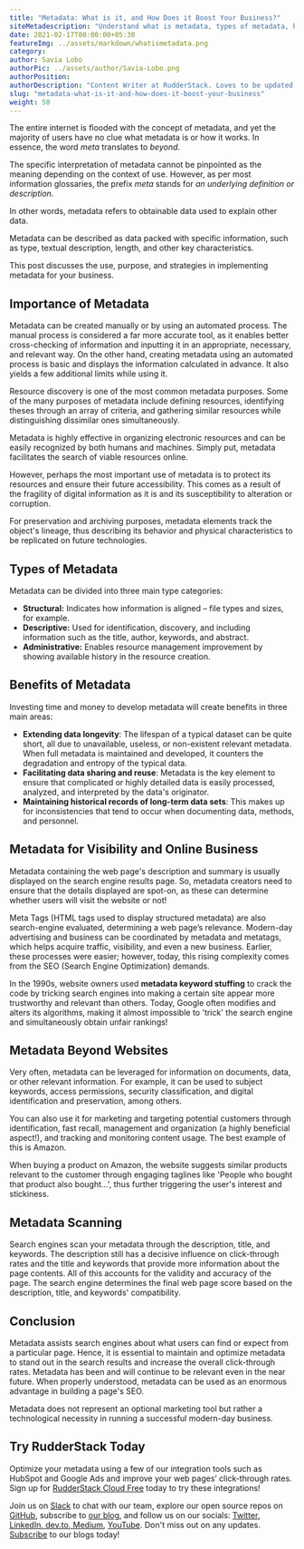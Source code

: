 ```yaml
---
title: "Metadata: What is it, and How Does it Boost Your Business?"
siteMetadescription: "Understand what is metadata, types of metadata, how does it help your website for search enine optimization, and how to use metadata."
date: 2021-02-17T00:00:00+05:30
featureImg: ../assets/markdown/whatismetadata.png
category: 
author: Savia Lobo
authorPic: ../assets/author/Savia-Lobo.png
authorPosition: 
authorDescription: "Content Writer at RudderStack. Loves to be updated with the tech happenings around the globe. Loves singing and composing songs. Believes in putting the art in smart."
slug: "metadata-what-is-it-and-how-does-it-boost-your-business"
weight: 50
---
```


The entire internet is flooded with the concept of metadata, and yet the majority of users have no clue what metadata is or how it works. In essence, the word _meta_ translates to _beyond_. 

The specific interpretation of metadata cannot be pinpointed as the meaning depending on the context of use. However, as per most information glossaries, the prefix _meta_ stands for _an underlying definition or description_.

In other words, metadata refers to obtainable data used to explain other data. 

Metadata can be described as data packed with specific information, such as type, textual description, length, and other key characteristics. 


This post discusses the use, purpose, and strategies in implementing metadata for your business. 



## Importance of Metadata 


Metadata can be created manually or by using an automated process. The manual process is considered a far more accurate tool, as it enables better cross-checking of information and inputting it in an appropriate, necessary, and relevant way. On the other hand, creating metadata using an automated process is basic and displays the information calculated in advance. It also yields a few additional limits while using it.  


Resource discovery is one of the most common metadata purposes. Some of the many purposes of metadata include defining resources, identifying theses through an array of criteria, and gathering similar resources while distinguishing dissimilar ones simultaneously. 

Metadata is highly effective in organizing electronic resources and can be easily recognized by both humans and machines. Simply put, metadata facilitates the search of viable resources online.  


However, perhaps the most important use of metadata is to protect its resources and ensure their future accessibility. This comes as a result of the fragility of digital information as it is and its susceptibility to alteration or corruption. 

For preservation and archiving purposes, metadata elements track the object's lineage, thus describing its behavior and physical characteristics to be replicated on future technologies. 



## Types of Metadata 


Metadata can be divided into three main type categories:



*   **Structural:** Indicates how information is aligned – file types and sizes, for example.
*   **Descriptive:** Used for identification, discovery, and including information such as the title, author, keywords, and abstract.
*   **Administrative:** Enables resource management improvement by showing available history in the resource creation. 



## Benefits of Metadata 


Investing time and money to develop metadata will create benefits in three main areas:



*   **Extending data longevity**: The lifespan of a typical dataset can be quite short, all due to unavailable, useless, or non-existent relevant metadata. When full metadata is maintained and developed, it counters the degradation and entropy of the typical data.
*   **Facilitating data sharing and reuse**: Metadata is the key element to ensure that complicated or highly detailed data is easily processed, analyzed, and interpreted by the data's originator.
*   **Maintaining historical records of long-term data sets**: This makes up for inconsistencies that tend to occur when documenting data, methods, and personnel. 



## Metadata for Visibility and Online Business 


Metadata containing the web page's description and summary is usually displayed on the search engine results page. So, metadata creators need to ensure that the details displayed are spot-on, as these can determine whether users will visit the website or not!

Meta Tags (HTML tags used to display structured metadata) are also search-engine evaluated, determining a web page’s relevance. Modern-day advertising and business can be coordinated by metadata and metatags, which helps acquire traffic, visibility, and even a new business. Earlier, these processes were easier; however, today, this rising complexity comes from the SEO (Search Engine Optimization) demands. 

In the 1990s, website owners used **metadata keyword stuffing** to crack the code by tricking search engines into making a certain site appear more trustworthy and relevant than others. Today, Google often modifies and alters its algorithms, making it almost impossible to 'trick' the search engine and simultaneously obtain unfair rankings! 



## Metadata Beyond Websites 


Very often, metadata can be leveraged for information on documents, data, or other relevant information. For example, it can be used to subject keywords, access permissions, security classification, and digital identification and preservation, among others. 

You can also use it for marketing and targeting potential customers through identification, fast recall, management and organization (a highly beneficial aspect!), and tracking and monitoring content usage. The best example of this is Amazon. 

When buying a product on Amazon, the website suggests similar products relevant to the customer through engaging taglines like 'People who bought that product also bought...', thus further triggering the user's interest and stickiness.  



## Metadata Scanning 


Search engines scan your metadata through the description, title, and keywords. The description still has a decisive influence on click-through rates and the title and keywords that provide more information about the page contents. All of this accounts for the validity and accuracy of the page. The search engine determines the final web page score based on the description, title, and keywords' compatibility. 



## Conclusion

Metadata assists search engines about what users can find or expect from a particular page. Hence, it is essential to maintain and optimize metadata to stand out in the search results and increase the overall click-through rates. Metadata has been and will continue to be relevant even in the near future. When properly understood, metadata can be used as an enormous advantage in building a page's SEO. 

Metadata does not represent an optional marketing tool but rather a technological necessity in running a successful modern-day business.  



## Try RudderStack Today

Optimize your metadata using a few of our integration tools such as HubSpot and Google Ads and improve your web pages’ click-through rates. Sign up for [RudderStack Cloud Free](https://app.rudderlabs.com/signup?type=freetrial) today to try these integrations!

Join us on [Slack](https://resources.rudderstack.com/join-rudderstack-slack) to chat with our team, explore our open source repos on<span style="text-decoration:underline;"> [GitHub](https://github.com/rudderlabs)</span>, subscribe to [our blog](https://rudderstack.com/blog/), and follow us on our socials: [Twitter](https://twitter.com/RudderStack)<span style="text-decoration:underline;">, [LinkedIn](https://www.linkedin.com/company/rudderlabs/), [dev.to](https://dev.to/rudderstack), [Medium](https://rudderstack.medium.com/)</span>, [YouTube](https://www.youtube.com/channel/UCgV-B77bV_-LOmKYHw8jvBw). Don't miss out on any updates. [Subscribe](https://rudderstack.com/blog/) to our blogs today!
